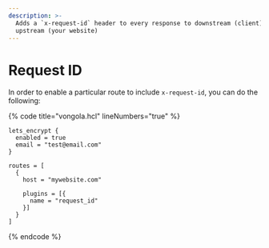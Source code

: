 ```yaml
---
description: >-
  Adds a `x-request-id` header to every response to downstream (client) and
  upstream (your website)
---
```


# Request ID

In order to enable a particular route to include `x-request-id`, you can do the following:

{% code title="vongola.hcl" lineNumbers="true" %}
```hcl
lets_encrypt {
  enabled = true
  email = "test@email.com"
}

routes = [
  {
    host = "mywebsite.com"
    
    plugins = [{ 
      name = "request_id" 
    }]
  }
]
```
{% endcode %}
